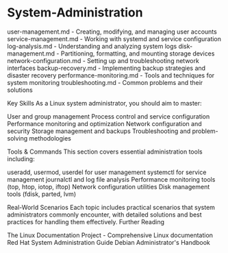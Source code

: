 # System-Administration

user-management.md - Creating, modifying, and managing user accounts
service-management.md - Working with systemd and service configuration
log-analysis.md - Understanding and analyzing system logs
disk-management.md - Partitioning, formatting, and mounting storage devices
network-configuration.md - Setting up and troubleshooting network interfaces
backup-recovery.md - Implementing backup strategies and disaster recovery
performance-monitoring.md - Tools and techniques for system monitoring
troubleshooting.md - Common problems and their solutions

Key Skills
As a Linux system administrator, you should aim to master:

User and group management
Process control and service configuration
Performance monitoring and optimization
Network configuration and security
Storage management and backups
Troubleshooting and problem-solving methodologies

Tools & Commands
This section covers essential administration tools including:

useradd, usermod, userdel for user management
systemctl for service management
journalctl and log file analysis
Performance monitoring tools (top, htop, iotop, iftop)
Network configuration utilities
Disk management tools (fdisk, parted, lvm)

Real-World Scenarios
Each topic includes practical scenarios that system administrators commonly encounter, with detailed solutions and best practices for handling them effectively.
Further Reading

The Linux Documentation Project - Comprehensive Linux documentation
Red Hat System Administration Guide
Debian Administrator's Handbook
